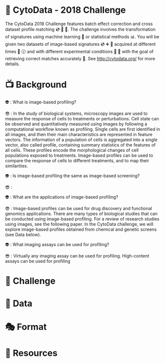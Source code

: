# :microscope: CytoData - 2018 Challenge 

The CytoData 2018 Challenge features batch effect correction and cross dataset profile matching :cd: :twisted_rightwards_arrows: :dvd:. 
The challenge involves the transformation of signatures using machine learning :space_invader: or statistical methods :bar_chart:. 
You will be given two datasets of image-based signatures :cd: :heavy_plus_sign: :dvd: acquired at different times :date: :clock130: and with different experimental conditions :pill: :syringe: with the goal of retrieving correct matches accurately :dart:. 
See http://cytodata.org/ for more details.

# :tv: Background

:alien: : What is image-based profiling?

:sunglasses: : In the study of biological systems, microscopy images are used to measure the response of cells to treatments or perturbations. 
Cell state can be observed and quantitatively measured using images by following a computational workflow known as profiling. 
Single cells are first identified in all images, and then their main characteristics are represented in feature vectors.
The information of a population of cells is aggregated into a single vector, also called profile, containing summary statistics of the features of all cells.
These profiles encode the morphological changes of cell populations exposed to treatments.
Image-based profiles can be used to compare the response of cells to different treatments, and to map their similarities.

:alien: : Is image-based profiling the same as image-based screening?

:sunglasses: :


:alien: : What are the applications of image-based profiling?

:sunglasses: : Image-based profiles can be used for drug discovery and functional genomics applications. 
There are many types of biological studies that can be conducted using image-based profiling.
For a review of research studies using images, see the following paper.
In the CytoData challenge, we will explore image-based profiles obtained from chemical and genetic screens (see Data below).

:alien: : What imaging assays can be used for profiling?

:sunglasses: : Virtually any imaging assay can be used for profiling. High-content assays can be used for profiling


# :checkered_flag: Challenge 

# :dvd: Data

# :performing_arts: Format

# :wrench: Resources

# 
